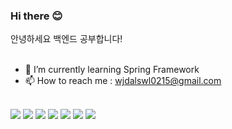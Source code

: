 ### Hi there 😊
안녕하세요 백엔드 공부합니다!
<br>
<br>
- 🌱 I’m currently learning Spring Framework
- 📫 How to reach me : wjdalswl0215@gmail.com
<br>
<a href="https://developer.android.com" target="_blank"><img src="https://img.shields.io/badge/Spring-3DDC84?style=flat-square&logo=Spring&logoColor=white"/></a>
<a href="https://developer.android.com" target="_blank"><img src="https://img.shields.io/badge/Spring Boot-6DB33F?style=flat-square&logo=Spring Boot&logoColor=white"/></a>
<a href="https://developer.android.com" target="_blank"><img src="https://img.shields.io/badge/GitHub-181717?style=flat-square&logo=GitHub&logoColor=white"/></a>
<a href="https://developer.android.com" target="_blank"><img src="https://img.shields.io/badge/Python-3776AB?style=flat-square&logo=Python&logoColor=white"/></a>
<a href="https://developer.android.com" target="_blank"><img src="https://img.shields.io/badge/MySQL-4479A1?style=flat-square&logo=MySQL&logoColor=white"/></a>
<a href="https://developer.android.com" target="_blank"><img src="https://img.shields.io/badge/HTML5-E34F26?style=flat-square&logo=HTML5&logoColor=white"/></a>
<a href="https://developer.android.com" target="_blank"><img src="https://img.shields.io/badge/CSS3-1572B6?style=flat-square&logo=CSS3&logoColor=white"/></a>
<br>
<br>
<br>



<!--
**jungminji0215/jungminji0215** is a ✨ _special_ ✨ repository because its `README.md` (this file) appears on your GitHub profile.

Here are some ideas to get you started:

- 🔭 I’m currently working on ...
- 🌱 I’m currently learning ...
- 👯 I’m looking to collaborate on ...
- 🤔 I’m looking for help with ...
- 💬 Ask me about ...
- 📫 How to reach me: ...
- 😄 Pronouns: ...
- ⚡ Fun fact: ...
-->


